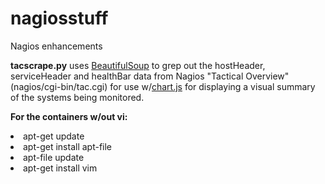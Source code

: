# nagiosstuff
Nagios enhancements

<b>tacscrape.py</b> uses <a href="https://www.crummy.com/software/BeautifulSoup/bs4/doc/">BeautifulSoup</a> to grep out the hostHeader, serviceHeader and healthBar data from Nagios "Tactical Overview" (nagios/cgi-bin/tac.cgi) for use w/<a href="http://www.chartjs.org">chart.js</a> for displaying a visual summary of the systems being monitored.

<b>For the containers w/out vi:</b>
<li>apt-get update
<li>apt-get install apt-file
<li>apt-file update
<li>apt-get install vim
